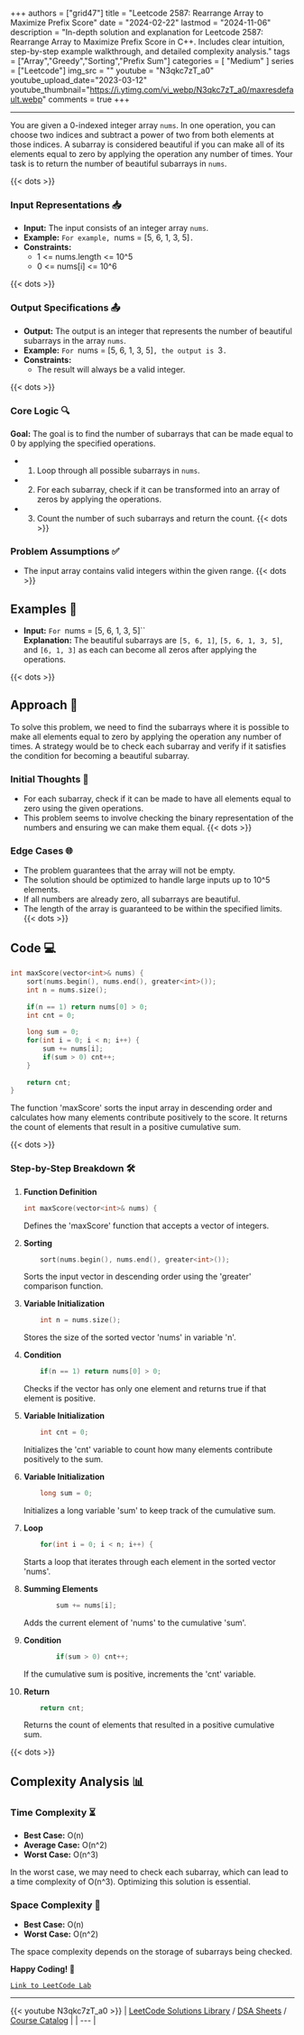 
+++
authors = ["grid47"]
title = "Leetcode 2587: Rearrange Array to Maximize Prefix Score"
date = "2024-02-22"
lastmod = "2024-11-06"
description = "In-depth solution and explanation for Leetcode 2587: Rearrange Array to Maximize Prefix Score in C++. Includes clear intuition, step-by-step example walkthrough, and detailed complexity analysis."
tags = ["Array","Greedy","Sorting","Prefix Sum"]
categories = [
    "Medium"
]
series = ["Leetcode"]
img_src = ""
youtube = "N3qkc7zT_a0"
youtube_upload_date="2023-03-12"
youtube_thumbnail="https://i.ytimg.com/vi_webp/N3qkc7zT_a0/maxresdefault.webp"
comments = true
+++



---
You are given a 0-indexed integer array `nums`. In one operation, you can choose two indices and subtract a power of two from both elements at those indices. A subarray is considered beautiful if you can make all of its elements equal to zero by applying the operation any number of times. Your task is to return the number of beautiful subarrays in `nums`.
<!--more-->
{{< dots >}}
### Input Representations 📥
- **Input:** The input consists of an integer array `nums`.
- **Example:** `For example, `nums = [5, 6, 1, 3, 5]`.`
- **Constraints:**
	- 1 <= nums.length <= 10^5
	- 0 <= nums[i] <= 10^6

{{< dots >}}
### Output Specifications 📤
- **Output:** The output is an integer that represents the number of beautiful subarrays in the array `nums`.
- **Example:** `For `nums = [5, 6, 1, 3, 5]`, the output is `3`.`
- **Constraints:**
	- The result will always be a valid integer.

{{< dots >}}
### Core Logic 🔍
**Goal:** The goal is to find the number of subarrays that can be made equal to 0 by applying the specified operations.

- 1. Loop through all possible subarrays in `nums`.
- 2. For each subarray, check if it can be transformed into an array of zeros by applying the operations.
- 3. Count the number of such subarrays and return the count.
{{< dots >}}
### Problem Assumptions ✅
- The input array contains valid integers within the given range.
{{< dots >}}
## Examples 🧩
- **Input:** `For `nums = [5, 6, 1, 3, 5]``  \
  **Explanation:** The beautiful subarrays are `[5, 6, 1]`, `[5, 6, 1, 3, 5]`, and `[6, 1, 3]` as each can become all zeros after applying the operations.

{{< dots >}}
## Approach 🚀
To solve this problem, we need to find the subarrays where it is possible to make all elements equal to zero by applying the operation any number of times. A strategy would be to check each subarray and verify if it satisfies the condition for becoming a beautiful subarray.

### Initial Thoughts 💭
- For each subarray, check if it can be made to have all elements equal to zero using the given operations.
- This problem seems to involve checking the binary representation of the numbers and ensuring we can make them equal.
{{< dots >}}
### Edge Cases 🌐
- The problem guarantees that the array will not be empty.
- The solution should be optimized to handle large inputs up to 10^5 elements.
- If all numbers are already zero, all subarrays are beautiful.
- The length of the array is guaranteed to be within the specified limits.
{{< dots >}}
## Code 💻
```cpp
int maxScore(vector<int>& nums) {
    sort(nums.begin(), nums.end(), greater<int>());
    int n = nums.size();
    
    if(n == 1) return nums[0] > 0;
    int cnt = 0;
    
    long sum = 0;
    for(int i = 0; i < n; i++) {
        sum += nums[i];
        if(sum > 0) cnt++;
    }
    
    return cnt;
}
```

The function 'maxScore' sorts the input array in descending order and calculates how many elements contribute positively to the score. It returns the count of elements that result in a positive cumulative sum.

{{< dots >}}
### Step-by-Step Breakdown 🛠️
1. **Function Definition**
	```cpp
	int maxScore(vector<int>& nums) {
	```
	Defines the 'maxScore' function that accepts a vector of integers.

2. **Sorting**
	```cpp
	    sort(nums.begin(), nums.end(), greater<int>());
	```
	Sorts the input vector in descending order using the 'greater<int>' comparison function.

3. **Variable Initialization**
	```cpp
	    int n = nums.size();
	```
	Stores the size of the sorted vector 'nums' in variable 'n'.

4. **Condition**
	```cpp
	    if(n == 1) return nums[0] > 0;
	```
	Checks if the vector has only one element and returns true if that element is positive.

5. **Variable Initialization**
	```cpp
	    int cnt = 0;
	```
	Initializes the 'cnt' variable to count how many elements contribute positively to the sum.

6. **Variable Initialization**
	```cpp
	    long sum = 0;
	```
	Initializes a long variable 'sum' to keep track of the cumulative sum.

7. **Loop**
	```cpp
	    for(int i = 0; i < n; i++) {
	```
	Starts a loop that iterates through each element in the sorted vector 'nums'.

8. **Summing Elements**
	```cpp
	        sum += nums[i];
	```
	Adds the current element of 'nums' to the cumulative 'sum'.

9. **Condition**
	```cpp
	        if(sum > 0) cnt++;
	```
	If the cumulative sum is positive, increments the 'cnt' variable.

10. **Return**
	```cpp
	    return cnt;
	```
	Returns the count of elements that resulted in a positive cumulative sum.

{{< dots >}}
## Complexity Analysis 📊
### Time Complexity ⏳
- **Best Case:** O(n)
- **Average Case:** O(n^2)
- **Worst Case:** O(n^3)

In the worst case, we may need to check each subarray, which can lead to a time complexity of O(n^3). Optimizing this solution is essential.

### Space Complexity 💾
- **Best Case:** O(n)
- **Worst Case:** O(n^2)

The space complexity depends on the storage of subarrays being checked.

**Happy Coding! 🎉**


[`Link to LeetCode Lab`](https://leetcode.com/problems/rearrange-array-to-maximize-prefix-score/description/)

---
{{< youtube N3qkc7zT_a0 >}}
| [LeetCode Solutions Library](https://grid47.xyz/leetcode/) / [DSA Sheets](https://grid47.xyz/sheets/) / [Course Catalog](https://grid47.xyz/courses/) |
| --- |
